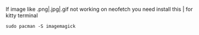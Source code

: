 If image like .png|.jpg|.gif not working on neofetch you need install this | for kitty terminal
```
sudo pacman -S imagemagick
```
